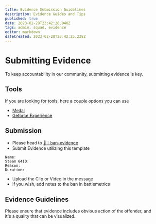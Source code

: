 ```yaml
---
title: Evidence Submission Guidelines
description: Evidence Guides and Tips
published: true
date: 2023-02-28T23:42:28.040Z
tags: admin, squad, evidence
editor: markdown
dateCreated: 2023-02-28T23:42:25.238Z
---
```


# Submitting Evidence
To keep accountability in our community, submitting evidence is key. 

## Tools
If you are looking for tools, here a couple options you can use
* [Medal](https://medal.tv/)
* [Geforce Experience](https://www.nvidia.com/en-us/geforce/geforce-experience/)

## Submission
* Please head to [📂︱ban-evidence](https://discord.com/channels/836985182778556436/995744819295035422)
* Submit Evidence utilizing this template
```
Name:
Steam 64ID:
Reason:
Duration:
```
* Upload the Clip or Video in the message
* If you wish, add notes to the ban in battlemetrics

## Evidence Guidelines
Please ensure that evidence includes obvious action of the offender, and it's a quality that can be visualized. 
